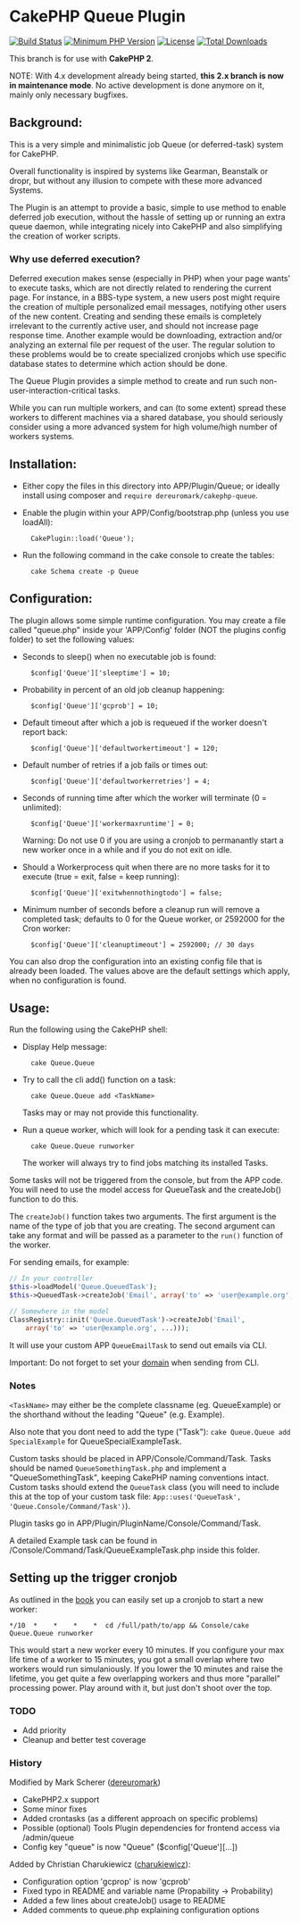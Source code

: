 # CakePHP Queue Plugin
[![Build Status](https://api.travis-ci.com/dereuromark/cakephp-queue.svg?branch=cake2)](https://travis-ci.com/dereuromark/cakephp-queue)
[![Minimum PHP Version](http://img.shields.io/badge/php-%3E%3D%205.4-8892BF.svg)](https://php.net/)
[![License](https://poser.pugx.org/dereuromark/cakephp-queue/license)](https://packagist.org/packages/dereuromark/cakephp-queue)
[![Total Downloads](https://poser.pugx.org/dereuromark/cakephp-queue/d/total.png)](https://packagist.org/packages/dereuromark/cakephp-queue)

This branch is for use with **CakePHP 2**.

NOTE: With 4.x development already being started, **this 2.x branch is now in maintenance mode**. No active development is done anymore on it, mainly only necessary bugfixes.

## Background:

This is a very simple and minimalistic job Queue (or deferred-task) system for CakePHP.

Overall functionality is inspired by systems like Gearman, Beanstalk or dropr, but without
any illusion to compete with these more advanced Systems.

The Plugin is an attempt to provide a basic, simple to use method to enable deferred job execution,
without the hassle of setting up or running an extra queue daemon, while integrating nicely into
CakePHP and also simplifying the creation of worker scripts.

### Why use deferred execution?

Deferred execution makes sense (especially in PHP) when your page wants' to execute tasks, which are not directly related to rendering the current page.
For instance, in a BBS-type system, a new users post might require the creation of multiple personalized email messages,
notifying other users of the new content.
Creating and sending these emails is completely irrelevant to the currently active user, and should not increase page response time.
Another example would be downloading, extraction and/or analyzing an external file per request of the user.
The regular solution to these problems would be to create specialized cronjobs which use specific database states to determine which action should be done.

The Queue Plugin provides a simple method to create and run such non-user-interaction-critical tasks.

While you can run multiple workers, and can (to some extent) spread these workers to different machines via a shared database,
you should seriously consider using a more advanced system for high volume/high number of workers systems.

## Installation:

* Either copy the files in this directory into APP/Plugin/Queue; or ideally install using composer and `require dereuromark/cakephp-queue`.

* Enable the plugin within your APP/Config/bootstrap.php (unless you use loadAll):

		CakePlugin::load('Queue');

* Run the following command in the cake console to create the tables:

		cake Schema create -p Queue


## Configuration:

The plugin allows some simple runtime configuration.
You may create a file called "queue.php" inside your 'APP/Config' folder (NOT the plugins config folder) to set the following values:

- Seconds to sleep() when no executable job is found:

		$config['Queue']['sleeptime'] = 10;

- Probability in percent of an old job cleanup happening:

		$config['Queue']['gcprob'] = 10;

- Default timeout after which a job is requeued if the worker doesn't report back:

		$config['Queue']['defaultworkertimeout'] = 120;

- Default number of retries if a job fails or times out:

		$config['Queue']['defaultworkerretries'] = 4;

- Seconds of running time after which the worker will terminate (0 = unlimited):

		$config['Queue']['workermaxruntime'] = 0;

	Warning: Do not use 0 if you are using a cronjob to permanantly start a new worker once in a while and if you do not exit on idle.

- Should a Workerprocess quit when there are no more tasks for it to execute (true = exit, false = keep running):

		$config['Queue']['exitwhennothingtodo'] = false;

- Minimum number of seconds before a cleanup run will remove a completed task; defaults to 0 for the Queue worker, or 2592000 for the Cron worker:

		$config['Queue']['cleanuptimeout'] = 2592000; // 30 days

You can also drop the configuration into an existing config file that is already been loaded.
The values above are the default settings which apply, when no configuration is found.


## Usage:

Run the following using the CakePHP shell:

* Display Help message:

		cake Queue.Queue

* Try to call the cli add() function on a task:

		cake Queue.Queue add <TaskName>

	Tasks may or may not provide this functionality.

* Run a queue worker, which will look for a pending task it can execute:

		cake Queue.Queue runworker

	The worker will always try to find jobs matching its installed Tasks.


Some tasks will not be triggered from the console, but from the APP code.
You will need to use the model access for QueueTask and the createJob() function to do this.

The `createJob()` function takes two arguments.  The first argument is the name of the type of job that you are creating.  The second argument can take any format and will be passed as a parameter to the `run()` function of the worker.

For sending emails, for example:

```php
// In your controller
$this->loadModel('Queue.QueuedTask');
$this->QueuedTask->createJob('Email', array('to' => 'user@example.org', ...)));

// Somewhere in the model
ClassRegistry::init('Queue.QueuedTask')->createJob('Email',
	array('to' => 'user@example.org', ...)));
```

It will use your custom APP `QueueEmailTask` to send out emails via CLI.

Important: Do not forget to set your [domain](http://book.cakephp.org/2.0/en/core-utility-libraries/email.html#sending-emails-from-cli) when sending from CLI.

### Notes
`<TaskName>` may either be the complete classname (eg. QueueExample) or the shorthand without the leading "Queue" (e.g. Example).

Also note that you dont need to add the type ("Task"): `cake Queue.Queue add SpecialExample` for QueueSpecialExampleTask.

Custom tasks should be placed in APP/Console/Command/Task.
Tasks should be named `QueueSomethingTask.php` and implement a "QueueSomethingTask", keeping CakePHP naming conventions intact. Custom tasks should extend the `QueueTask` class (you will need to include this at the top of your custom task file: `App::uses('QueueTask', 'Queue.Console/Command/Task')`).

Plugin tasks go in APP/Plugin/PluginName/Console/Command/Task.

A detailed Example task can be found in /Console/Command/Task/QueueExampleTask.php inside this folder.

## Setting up the trigger cronjob
As outlined in the [book](http://book.cakephp.org/2.0/en/console-and-shells/cron-jobs.html) you can easily set up a cronjob
to start a new worker:

	*/10  *    *    *    *  cd /full/path/to/app && Console/cake Queue.Queue runworker

This would start a new worker every 10 minutes. If you configure your max life time of a worker to 15 minutes, you
got a small overlap where two workers would run simulaniously. If you lower the 10 minutes and raise the lifetime, you
get quite a few overlapping workers and thus more "parallel" processing power.
Play around with it, but just don't shoot over the top.

### TODO

* Add priority
* Cleanup and better test coverage

### History

Modified by Mark Scherer ([dereuromark](https://github.com/dereuromark))
- CakePHP2.x support
- Some minor fixes
- Added crontasks (as a different approach on specific problems)
- Possible (optional) Tools Plugin dependencies for frontend access via /admin/queue
- Config key "queue" is now "Queue" ($config['Queue'][...])

Added by Christian Charukiewicz ([charukiewicz](https://github.com/charukiewicz)):
- Configuration option 'gcprop' is now 'gcprob'
- Fixed typo in README and variable name (Propability -> Probability)
- Added a few lines about createJob() usage to README
- Added comments to queue.php explaining configuration options
